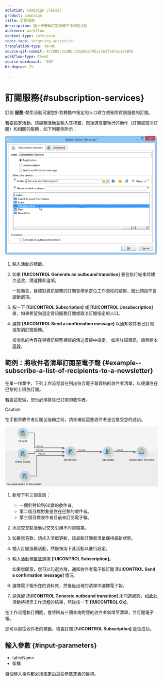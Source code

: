 ```yaml
---
solution: Campaign Classic
product: campaign
title: 訂閱服務
description: 進一步瞭解訂閱服務工作流程活動
audience: workflow
content-type: reference
topic-tags: targeting-activities
translation-type: tm+mt
source-git-commit: 972885c3a38bcd3a260574bacbb3f507e11ae05b
workflow-type: tm+mt
source-wordcount: '407'
ht-degree: 2%

---
```



# 訂閱服務{#subscription-services}

訂閱 **服務**-類型活動可讓您針對轉換中指定的人口建立或刪除資訊服務的訂閱。

若要設定活動，請編輯活動並輸入其標籤，然後選取要執行的動作（訂閱或取消訂閱）和相關的服務，如下列範例所示：

![](assets/edit_service_inscription.png)

1. 輸入活動的標籤。
1. 如果 **[!UICONTROL Generate an outbound transition]** 要在執行結束時建立過渡，請選擇此選項。

   一般而言，目標對資訊服務的訂閱會標示定位工作流程的結束，因此預設不會啟動選項。

1. 按一下 **[!UICONTROL Subscription]** 或 **[!UICONTROL Unsubscription]** 者，如果希望向選定資訊服務訂閱或取消訂閱指定的人口。
1. 選擇 **[!UICONTROL Send a confirmation message]** 以通知收件者已訂閱或取消訂閱服務。

   該消息的內容在與資訊服務相關的傳送模板中指定。 如需詳細資訊，請參閱本[區段](../../delivery/using/managing-subscriptions.md)。

## 範例：將收件者清單訂閱至電子報 {#example--subscribe-a-list-of-recipients-to-a-newsletter}

在單一作業中，下列工作流程旨在列出符合電子報資格的收件者清單，以便讓住在巴黎的上班族訂閱。

若要這麼做，您也必須排除已訂閱的收件者。

>[!CAUTION]
>
>在手動將收件者訂閱至服務之前，請先確認這些收件者是否接受您的通訊。

![](assets/subscription_services_example.png)

1. 新增下列三個查詢：

   * 一個針對18到60歲的收件者。
   * 第二個目標對象是住在巴黎的收件者。
   * 第三個目標收件者目前未訂閱電子報。

1. 添加交叉點活動以交叉引用不同的結果。
1. 如果您喜歡，請插入清單更新，讓最新訂閱者清單保持最新狀態。
1. 插入訂閱服務活動，然後按兩下此活動以進行設定。
1. 輸入活動標籤並選擇 **[!UICONTROL Subscription]**。

   如果您願意，您可以勾選方塊，通知收件者電子報訂閱 **[!UICONTROL Send a confirmation message]** 情況。

1. 選擇電子報所在的資料夾，然後從出現的清單中選擇電子報。
1. 請保留 **[!UICONTROL Generate outbound transition]** 未勾選狀態，如此此活動將標示工作流程的結束，然後按一下 **[!UICONTROL Ok]**。

在工作流程執行期間，會將所有三個查詢對應的收件者新增至清單，並訂閱電子報。

您可以前往收件者的標籤，檢查訂閱 **[!UICONTROL Subscription]** 是否成功。

## 輸入參數 {#input-parameters}

* tableName
* 架構

每個傳入事件都必須指定由這些參數定義的目標。
